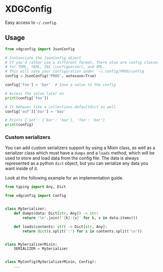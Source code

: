 # XDGConfig

Easy access to `~/.config`.


## Usage

```python
from xdgconfig import JsonConfig

# Instanciate the JsonConfig object
# If you'd rather use a different format, there also are config classes
# for TOML, YAML, INI (configparser), and XML.
# This will save your configuration under `~/.config/PROG/config
config = JsonConfig('PROG', autosave=True)

config['foo'] = 'bar'  # Save a value to the config

# Access the value later on
print(config['foo'])

# It behaves like a collections.defaultdict as well
config['oof']['bar'] = 'baz'

# Prints {'oof': {'bar': 'baz'}, 'foo': 'bar'}
print(config)

```

### Custom serializers

You can add custom serializers support by using a Mixin class, as well as
a serializer class which must have a `dumps` and a `loads` method, which will
be used to store and load data from the config file. The data is always
represented as a python `dict` object, but you can serialize any data you want
inside of it.

Look at the following example for an implementation guide.

```python
from typing import Any, Dict

from xdgconfig import Config


class MySerializer:
    def dumps(data: Dict[str, Any]) -> str:
        return '\n'.join(f'{k}:{v}' for k, v in data.items())

    def loads(contents: str) -> Dict[str, Any]:
        return dict(s.split(':') for s in contents.split('\n'))


class MySerializerMixin:
    SERIALIZER = MySerializer


class MyConfig(MySerializerMixin, Config):
    ...

```